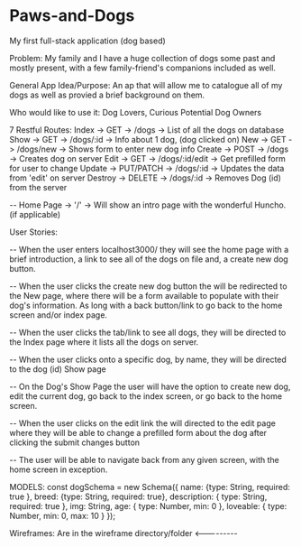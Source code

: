 # Paws-and-Dogs
My first full-stack application (dog based)

Problem: My family and I have a huge collection of dogs some past and mostly present, with a few family-friend's companions included as well.

General App Idea/Purpose: An ap that will allow me to catalogue all of my dogs as well as provied a brief background on them. 

Who would like to use it: Dog Lovers, Curious Potential Dog Owners

7 Restful Routes:
Index   -> GET       -> /dogs          -> List of all the dogs on database
Show    -> GET       -> /dogs/:id      -> Info about 1 dog, (dog clicked on)
New     -> GET       -> /dogs/new      -> Shows form to enter new dog info
Create  -> POST      -> /dogs          -> Creates dog on server
Edit    -> GET       -> /dogs/:id/edit -> Get prefilled form for user to change
Update  -> PUT/PATCH -> /dogs/:id      -> Updates the data from 'edit' on server
Destroy -> DELETE    -> /dogs/:id      -> Removes Dog (id) from the server

-- Home Page -> '/' -> Will show an intro page with the wonderful Huncho. (if applicable)

User Stories: 

-- When the user enters localhost3000/ they will see the home page with a brief introduction, a link to see all of the dogs on file and, a create new dog button. 

-- When the user clicks the create new dog button the will be redirected to the New page, where there will be a form available to populate with their dog's information. As long with a back button/link to go back to the home screen and/or index page.

-- When the user clicks the tab/link to see all dogs, they will be directed to the Index page where it lists all the dogs on server. 

-- When the user clicks onto a specific dog, by name, they will be directed to the dog (id) Show page

-- On the Dog's Show Page the user will have the option to create new dog, edit the current dog, go back to the index screen, or go back to the home screen.

-- When the user clicks on the edit link the will directed to the edit page where they will be able to change a prefilled form about the dog after clicking the submit changes button

-- The user will be able to navigate back from any given screen, with the home screen in exception.

MODELS:
const dogSchema = new Schema({
    name: {type: String, required: true },
    breed: {type: String, required: true}, 
    description: { type: String, required: true },
    img: String,
    age: { type: Number, min: 0 },
    loveable: { type: Number, min: 0, max: 10 }
});

Wireframes:
Are in the wireframe directory/folder <---------